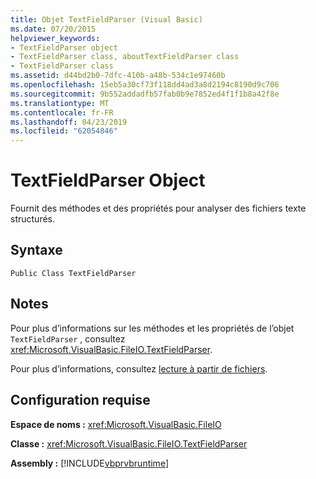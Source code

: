 ```yaml
---
title: Objet TextFieldParser (Visual Basic)
ms.date: 07/20/2015
helpviewer_keywords:
- TextFieldParser object
- TextFieldParser class, aboutTextFieldParser class
- TextFieldParser class
ms.assetid: d44bd2b0-7dfc-410b-a48b-534c1e97460b
ms.openlocfilehash: 15eb5a30cf73f118dd4ad3a8d2194c8190d9c706
ms.sourcegitcommit: 9b552addadfb57fab0b9e7852ed4f1f1b8a42f8e
ms.translationtype: MT
ms.contentlocale: fr-FR
ms.lasthandoff: 04/23/2019
ms.locfileid: "62054846"
---
```

# <a name="textfieldparser-object"></a>TextFieldParser Object
Fournit des méthodes et des propriétés pour analyser des fichiers texte structurés.  
  
## <a name="syntax"></a>Syntaxe  
  
```  
Public Class TextFieldParser  
```  
  
## <a name="remarks"></a>Notes  
 Pour plus d’informations sur les méthodes et les propriétés de l’objet `TextFieldParser` , consultez <xref:Microsoft.VisualBasic.FileIO.TextFieldParser>.  
  
 Pour plus d’informations, consultez [lecture à partir de fichiers](../../../visual-basic/developing-apps/programming/drives-directories-files/reading-from-files.md).  
  
## <a name="requirements"></a>Configuration requise  
 **Espace de noms :** <xref:Microsoft.VisualBasic.FileIO>  
  
 **Classe :** <xref:Microsoft.VisualBasic.FileIO.TextFieldParser>  
  
 **Assembly :** [!INCLUDE[vbprvbruntime](~/includes/vbprvbruntime-md.md)]

